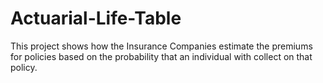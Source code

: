 # Actuarial-Life-Table
This project shows how the Insurance Companies estimate the premiums for policies based on the probability that an individual with collect on that policy.
